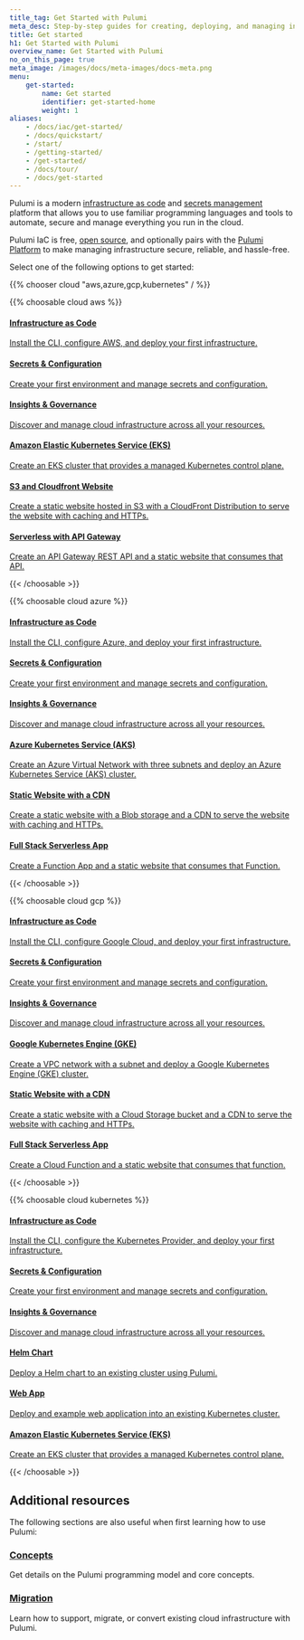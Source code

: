 ```yaml
---
title_tag: Get Started with Pulumi
meta_desc: Step-by-step guides for creating, deploying, and managing infrastructure with Pulumi on the cloud using your favorite language.
title: Get started
h1: Get Started with Pulumi
overview_name: Get Started with Pulumi
no_on_this_page: true
meta_image: /images/docs/meta-images/docs-meta.png
menu:
    get-started:
        name: Get started
        identifier: get-started-home
        weight: 1
aliases:
    - /docs/iac/get-started/
    - /docs/quickstart/
    - /start/
    - /getting-started/
    - /get-started/
    - /docs/tour/
    - /docs/get-started
---
```


Pulumi is a modern [infrastructure as code](/what-is/what-is-infrastructure-as-code/) and [secrets management](/what-is/what-is-secrets-management/) platform that allows you to use familiar programming languages and tools to automate, secure and manage everything you run in the cloud.

Pulumi IaC is free, [open source](https://github.com/pulumi/pulumi), and optionally pairs with the [Pulumi Platform](/docs/platform/) to make managing infrastructure secure, reliable, and hassle-free.

Select one of the following options to get started:

{{% chooser cloud "aws,azure,gcp,kubernetes" / %}}

{{% choosable cloud aws %}}

<div class="tiles flex-wrap justify-center items-stretch mt-4">
    <div class="pb-4 md:pr-4 md:w-1/2">
        <a data-track="aws-get-started" href="/docs/iac/get-started/aws/" class="tile h-full">
            <div class="block rounded shadow border border-gray-300 p-3 h-full flex flex-col">
                <h4 class="no-anchor"><i class="fas fa-folder text-blue-400 pr-2"></i>Infrastructure as Code</h4>
                <p>Install the CLI, configure AWS, and deploy your first infrastructure.</p>
            </div>
        </a>
    </div>
    <div class="pb-4 md:pr-4 md:w-1/2">
        <a data-track="esc-get-started" href="/docs/esc/get-started/" class="tile h-full">
            <div class="block rounded shadow border border-gray-300 p-3 h-full flex flex-col">
                <h4 class="no-anchor"><i class="fas fa-key text-blue-400 pr-2"></i>Secrets & Configuration</h4>
                <p>Create your first environment and manage secrets and configuration.</p>
            </div>
        </a>
    </div>
    <div class="pb-4 md:pr-4 md:w-1/2">
        <a data-track="insights-get-started" href="/docs/insights/get-started/" class="tile h-full">
            <div class="block rounded shadow border border-gray-300 p-3 h-full flex flex-col">
                <h4 class="no-anchor"><i class="fas fa-search-plus text-blue-400 pr-2"></i>Insights & Governance</h4>
                <p>Discover and manage cloud infrastructure across all your resources.</p>
            </div>
        </a>
    </div>
    <div class="pb-4 md:pr-4 md:w-1/2">
        <a data-track="aws-kubernetes" href="/templates/kubernetes/aws/" class="tile h-full">
            <div class="block rounded shadow border border-gray-300 p-3 h-full flex flex-col">
                <h4 class="no-anchor"><i class="fas fa-cubes text-blue-400 pr-2"></i>Amazon Elastic Kubernetes Service (EKS)</h4>
                <p>Create an EKS cluster that provides a managed Kubernetes control plane.</p>
            </div>
        </a>
    </div>
    <div class="pb-4 md:pr-4 md:w-1/2">
        <a data-track="aws-static-website" href="/templates/static-website/aws/" class="tile h-full">
            <div class="block rounded shadow border border-gray-300 p-3 h-full flex flex-col">
                <h4 class="no-anchor"><i class="fas fa-cloud text-blue-400 pr-2"></i>S3 and Cloudfront Website</h4>
                <p>Create a static website hosted in S3 with a CloudFront Distribution to serve the website with caching and HTTPs.</p>
            </div>
        </a>
    </div>
    <div class="pb-4 md:pr-4 md:w-1/2">
        <a data-track="aws-serverless" href="/templates/serverless-application/aws/" class="tile h-full">
            <div class="block rounded shadow border border-gray-300 p-3 h-full flex flex-col">
                <h4 class="no-anchor"><i class="fas fa-sitemap text-blue-400 pr-2"></i>Serverless with API Gateway</h4>
                <p>Create an API Gateway REST API and a static website that consumes that API.</p>
            </div>
        </a>
    </div>
 </div>

{{< /choosable >}}

{{% choosable cloud azure %}}

<div class="tiles flex-wrap justify-center items-stretch mt-4">
    <div class="pb-4 md:pr-4 md:w-1/2">
        <a data-track="azure-get-started" href="/docs/iac/get-started/azure/" class="tile h-full">
            <div class="block rounded shadow border border-gray-300 p-3 h-full flex flex-col">
                <h4 class="no-anchor"><i class="fas fa-folder text-blue-400 pr-2"></i>Infrastructure as Code</h4>
                <p>Install the CLI, configure Azure, and deploy your first infrastructure.</p>
            </div>
        </a>
    </div>
         <div class="pb-4 md:pr-4 md:w-1/2">
        <a data-track="esc-get-started" href="/docs/esc/get-started/" class="tile h-full">
            <div class="block rounded shadow border border-gray-300 p-3 h-full flex flex-col">
                <h4 class="no-anchor"><i class="fas fa-key text-blue-400 pr-2"></i>Secrets & Configuration</h4>
                <p>Create your first environment and manage secrets and configuration.</p>
            </div>
        </a>
    </div>
        <div class="pb-4 md:pr-4 md:w-1/2">
        <a data-track="insights-get-started" href="/docs/insights/get-started/" class="tile h-full">
            <div class="block rounded shadow border border-gray-300 p-3 h-full flex flex-col">
                <h4 class="no-anchor"><i class="fas fa-search-plus text-blue-400 pr-2"></i>Insights & Governance</h4>
                <p>Discover and manage cloud infrastructure across all your resources.</p>
            </div>
        </a>
    </div>
    <div class="pb-4 md:pr-4 md:w-1/2">
        <a data-track="azure-kubernetes" href="/templates/kubernetes/azure/" class="tile h-full">
            <div class="block rounded shadow border border-gray-300 p-3 h-full flex flex-col">
                <h4 class="no-anchor"><i class="fas fa-cubes text-blue-400 pr-2"></i>Azure Kubernetes Service (AKS)</h4>
                <p>
                    Create an Azure Virtual Network with three subnets and deploy an Azure Kubernetes Service (AKS) cluster.
                </p>
            </div>
        </a>
    </div>
    <div class="pb-4 md:pr-4 md:w-1/2">
        <a data-track="azure-static-website" href="/templates/static-website/azure/" class="tile h-full">
            <div class="block rounded shadow border border-gray-300 p-3 h-full flex flex-col">
                <h4 class="no-anchor"><i class="fas fa-cloud text-blue-400 pr-2"></i>Static Website with a CDN</h4>
                <p>Create a static website with a Blob storage and a CDN to serve the website with caching and HTTPs.</p>
            </div>
        </a>
    </div>
    <div class="pb-4 md:pr-4 md:w-1/2">
        <a data-track="azure-serverless" href="/templates/serverless-application/azure/" class="tile h-full">
            <div class="block rounded shadow border border-gray-300 p-3 h-full flex flex-col">
                <h4 class="no-anchor"><i class="fas fa-sitemap text-blue-400 pr-2"></i>Full Stack Serverless App</h4>
                <p>Create a Function App and a static website that consumes that Function.</p>
            </div>
        </a>
    </div>
</div>

{{< /choosable >}}

{{% choosable cloud gcp %}}

<div class="tiles flex-wrap justify-center items-stretch mt-4">
    <div class="pb-4 md:pr-4 md:w-1/2">
        <a data-track="google-get-started" href="/docs/iac/get-started/gcp/" class="tile h-full">
            <div class="block rounded shadow border border-gray-300 p-3 h-full flex flex-col">
                <h4 class="no-anchor"><i class="fas fa-folder text-blue-400 pr-2"></i>Infrastructure as Code</h4>
                <p>Install the CLI, configure Google Cloud, and deploy your first infrastructure.</p>
            </div>
        </a>
    </div>
    <div class="pb-4 md:pr-4 md:w-1/2">
        <a data-track="esc-get-started" href="/docs/esc/get-started/" class="tile h-full">
            <div class="block rounded shadow border border-gray-300 p-3 h-full flex flex-col">
                <h4 class="no-anchor"><i class="fas fa-key text-blue-400 pr-2"></i>Secrets & Configuration</h4>
                <p>Create your first environment and manage secrets and configuration.</p>
            </div>
        </a>
    </div>
    <div class="pb-4 md:pr-4 md:w-1/2">
        <a data-track="insights-get-started" href="/docs/insights/get-started/" class="tile h-full">
            <div class="block rounded shadow border border-gray-300 p-3 h-full flex flex-col">
                <h4 class="no-anchor"><i class="fas fa-search-plus text-blue-400 pr-2"></i>Insights & Governance</h4>
                <p>Discover and manage cloud infrastructure across all your resources.</p>
            </div>
        </a>
    </div>
    <div class="pb-4 md:pr-4 md:w-1/2">
        <a data-track="google-kubernetes" href="/templates/kubernetes/gcp/" class="tile h-full">
            <div class="block rounded shadow border border-gray-300 p-3 h-full flex flex-col">
                <h4 class="no-anchor"><i class="fas fa-cubes text-blue-400 pr-2"></i>Google Kubernetes Engine (GKE)</h4>
                <p>
                    Create a VPC network with a subnet and deploy a Google Kubernetes Engine (GKE) cluster.
                </p>
            </div>
        </a>
    </div>
    <div class="pb-4 md:pr-4 md:w-1/2">
        <a data-track="google-static-website" href="/templates/static-website/gcp/" class="tile h-full">
            <div class="block rounded shadow border border-gray-300 p-3 h-full flex flex-col">
                <h4 class="no-anchor"><i class="fas fa-cloud text-blue-400 pr-2"></i>Static Website with a CDN</h4>
                <p>Create a static website with a Cloud Storage bucket and a CDN to serve the website with caching and HTTPs.</p>
            </div>
        </a>
    </div>
    <div class="pb-4 md:pr-4 md:w-1/2">
        <a data-track="google-serverless" href="/templates/serverless-application/gcp/" class="tile h-full">
            <div class="block rounded shadow border border-gray-300 p-3 h-full flex flex-col">
                <h4 class="no-anchor"><i class="fas fa-sitemap text-blue-400 pr-2"></i>Full Stack Serverless App</h4>
                <p>Create a Cloud Function and a static website that consumes that function.</p>
            </div>
        </a>
    </div>
</div>

{{< /choosable >}}

{{% choosable cloud kubernetes %}}

<div class="tiles flex-wrap justify-center items-stretch mt-4">
    <div class="pb-4 md:pr-4 md:w-1/2">
        <a data-track="kubernetes-get-started" href="/docs/iac/get-started/kubernetes/" class="tile h-full">
            <div class="block rounded shadow border border-gray-300 p-3 h-full flex flex-col">
                <h4 class="no-anchor"><i class="fas fa-folder text-blue-400 pr-2"></i>Infrastructure as Code</h4>
                <p>Install the CLI, configure the Kubernetes Provider, and deploy your first infrastructure.</p>
            </div>
        </a>
    </div>
         <div class="pb-4 md:pr-4 md:w-1/2">
        <a data-track="esc-get-started" href="/docs/esc/get-started/" class="tile h-full">
            <div class="block rounded shadow border border-gray-300 p-3 h-full flex flex-col">
                <h4 class="no-anchor"><i class="fas fa-key text-blue-400 pr-2"></i>Secrets & Configuration</h4>
                <p>Create your first environment and manage secrets and configuration.</p>
            </div>
        </a>
    </div>
    <div class="pb-4 md:pr-4 md:w-1/2">
        <a data-track="insights-get-started" href="/docs/insights/get-started/" class="tile h-full">
            <div class="block rounded shadow border border-gray-300 p-3 h-full flex flex-col">
                <h4 class="no-anchor"><i class="fas fa-search-plus text-blue-400 pr-2"></i>Insights & Governance</h4>
                <p>Discover and manage cloud infrastructure across all your resources.</p>
            </div>
        </a>
    </div>
    <div class="pb-4 md:pr-4 md:w-1/2">
        <a data-track="kubernetes-helm" href="/templates/kubernetes-application/helm-chart/" class="tile h-full">
            <div class="block rounded shadow border border-gray-300 p-3 h-full flex flex-col">
                <h4 class="no-anchor"><i class="fas fa-cloud text-blue-400 pr-2"></i>Helm Chart</h4>
                <p>Deploy a Helm chart to an existing cluster using Pulumi.</p>
            </div>
        </a>
    </div>
    <div class="pb-4 md:pr-4 md:w-1/2">
        <a data-track="kubernetes-web-app" href="/templates/kubernetes-application/web-application/" class="tile h-full">
            <div class="block rounded shadow border border-gray-300 p-3 h-full flex flex-col">
                <h4 class="no-anchor"><i class="fas fa-sitemap text-blue-400 pr-2"></i>Web App</h4>
                <p>Deploy and example web application into an existing Kubernetes cluster.</p>
            </div>
        </a>
    </div>
    <div class="pb-4 md:pr-4 md:w-1/2">
        <a data-track="kubernetes-aws" href="/templates/kubernetes/aws" class="tile h-full">
            <div class="block rounded shadow border border-gray-300 p-3 h-full flex flex-col">
                <h4 class="no-anchor"><i class="fas fa-cubes text-blue-400 pr-2"></i>Amazon Elastic Kubernetes Service (EKS)</h4>
                <p>Create an EKS cluster that provides a managed Kubernetes control plane.</p>
            </div>
        </a>
    </div>
</div>

{{< /choosable >}}

## Additional resources

The following sections are also useful when first learning how to use Pulumi:

<div class="md:flex flex-row mt-6 mb-6">
    <div class="md:w-1/2 border-solid border-t-2 border-gray-200">
        <h3 class="no-anchor pt-4"><a href="/docs/iac/concepts/"><i class="fas fa-file-alt pr-2"></i>Concepts</a></h3>
        <p>Get details on the Pulumi programming model and core concepts.</p>
    </div>
    <div class="md:w-1/2 md:ml-4 border-solid border-t-2 border-gray-200">
        <h3 class="no-anchor pt-4"><a href="/docs/iac/guides/migration/"><i class="fas fa-cloud pr-2"></i>Migration</a></h3>
        <p>Learn how to support, migrate, or convert existing cloud infrastructure with Pulumi.</p>
    </div>
</div>
